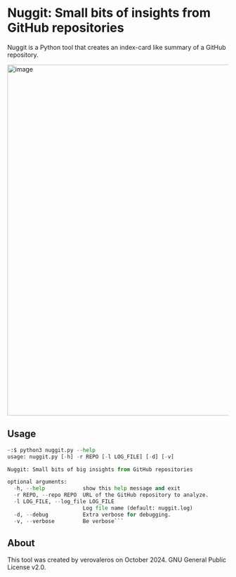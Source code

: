 # Nuggit: Small bits of insights from GitHub repositories

Nuggit is a Python tool that creates an index-card like summary of a GitHub repository.

<img width="800" alt="image" src="https://github.com/user-attachments/assets/719a880e-91b2-457b-a598-c9c9f9947d47">

## Usage
```python
~:$ python3 nuggit.py --help
usage: nuggit.py [-h] -r REPO [-l LOG_FILE] [-d] [-v]

Nuggit: Small bits of big insights from GitHub repositories

optional arguments:
  -h, --help            show this help message and exit
  -r REPO, --repo REPO  URL of the GitHub repository to analyze.
  -l LOG_FILE, --log_file LOG_FILE
                        Log file name (default: nuggit.log)
  -d, --debug           Extra verbose for debugging.
  -v, --verbose         Be verbose```
```

## About
This tool was created by verovaleros on October 2024. GNU General Public License v2.0.
